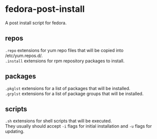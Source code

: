 # fedora-post-install
A post install script for fedora.  

## repos

```.repo``` extensions for yum repo files that will be copied into /etc/yum.repos.d/.  
```.install``` extensions for rpm repository packages to install.  

## packages

```.pkglst``` extensions for a list of packages that will be installed.  
```.grplst``` extensions for a list of package groups that will be installed.  

## scripts

```.sh``` extensions for shell scripts that will be executed.  
They usually should accept ```-i``` flags for initial installation and ```-u``` flags for updating.

